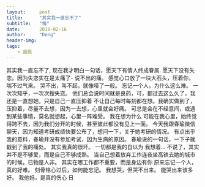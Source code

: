 ```yaml
---
layout:     post
title:      "其实我一直忘不了"
subtitle:   "悔"
date:       2019-02-16
author:     "Deng"
header-img: 
tags:
    - 超佩
---
```


其实我一直忘不了,
现在我才明白一句话，愿天下有情人终成眷属.
愿天下没有失恋。因为失恋实在是太痛了-
说不出的痛。
感觉心口放了一块大石头，压着你，喘不过气来。
哭不出，叫不起，就像哑了一般。
忘记一个人，为什么这么难。
一次次知乎，一次次搜失恋。
他们总会说时间就是良药，可，都过去这么久了，我还是一直想她，只是自己一直压抑着
不让自己每时每刻都在想。我确实做到了，压抑着，尽量不去想，因为一去想，心里就会好痛。
可总是会在不经意间，或遇到某些事情，莫名就想起，心里一阵难受。
我在想为什么
可能在我心里，始终觉得跨不去，因为我们分开的时候，甚至彼此都没有见上一面。
今天我跟春瑜微信聊天，因为知道考研成绩快要公布了，想问一下，关于她考研的情况。
有点出乎我的意料，春瑜并没有参加考试，因为生病的原因。
春瑜说的一句话，一下子就戳到了我的痛处。
其实我真的很坏。
一切都是我的自以为
我想着...
不说了，其实并不是不够爱，而是自己不够成熟。
当自己想着放弃工作连夜坐高铁去她的城市的时候，已物是人非。
其实在哪工作都不重要，而是身边有你
原来忘记一个人，真的好难。
刻骨铭心过后，如何能忘记。
我想哭，但哭不出来。
能哭出来该多好。
我他妈，是真的伤心
日